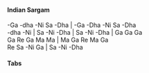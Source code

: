 #### Indian Sargam
-Ga -dha -Ni Sa -Dha | -Ga -Dha -Ni Sa -Dha  
-dha -Ni | Sa -Ni -Dha | Sa -Ni -Dha | Ga Ga Ga   
Ga Re Ga Ma Ma | Ma Ga Re Ma Ga  
Re Sa -Ni Ga | Sa -Ni -Dha  

#### Tabs
